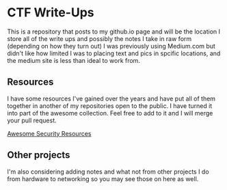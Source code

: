 # CTF Write-Ups
This is a repository that posts to my github.io page and will be the location I store all of the write ups and possibly the notes I take in raw form (depending on how they turn out) I was previously using Medium.com but didn't like how limited I was to placing text and pics in spcific locations, and the medium site is less than ideal to work from. 

## Resources

I have some resources I've gained over the years and have put all of them together in another of my repositories open to the public. I have turned it into part of the awesome collection. Feel free to add to it and I will merge your pull request.

[Awesome Security Resources](https://github.com/Johnson90512/Awesome-Security-Resources)

## Other projects

I'm also considering adding notes and what not from other projects I do from hardware to networking so you may see those on here as well.

